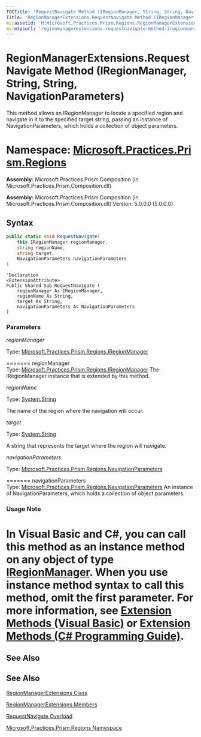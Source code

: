 ```yaml
---
TOCTitle: 'RequestNavigate Method (IRegionManager, String, String, NavigationParameters)'
Title: 'RegionManagerExtensions.RequestNavigate Method (IRegionManager, String, String, NavigationParameters) (Microsoft.Practices.Prism.Regions)'
ms:assetid: 'M:Microsoft.Practices.Prism.Regions.RegionManagerExtensions.RequestNavigate(Microsoft.Practices.Prism.Regions.IRegionManager,System.String,System.String,Microsoft.Practices.Prism.Regions.NavigationParameters)'
ms:mtpsurl: 'regionmanagerextensions-requestnavigate-method-iregionmanager-string-string-action-navigationresult-mspp-regions.md'
---
```


# RegionManagerExtensions.RequestNavigate Method (IRegionManager, String, String, NavigationParameters)

This method allows an IRegionManager to locate a specified region and navigate in it to the specified target string, passing an instance of NavigationParameters, which holds a collection of object parameters.

**Namespace:** [Microsoft.Practices.Prism.Regions](https://msdn.microsoft.com/library/microsoft.practices.prism.regions)
=======
**Assembly:** Microsoft.Practices.Prism.Composition (in Microsoft.Practices.Prism.Composition.dll)

**Assembly:** Microsoft.Practices.Prism.Composition (in Microsoft.Practices.Prism.Composition.dll) Version: 5.0.0.0 (5.0.0.0)

## Syntax

```C# 
public static void RequestNavigate(
	this IRegionManager regionManager,
	string regionName,
	string target,
	NavigationParameters navigationParameters
)
```

```VB 
'Declaration
<ExtensionAttribute> 
Public Shared Sub RequestNavigate ( 
	regionManager As IRegionManager,
	regionName As String,
	target As String,
	navigationParameters As NavigationParameters
)
```

### Parameters

*regionManager*

Type: [Microsoft.Practices.Prism.Regions.IRegionManager](https://msdn.microsoft.com/library/microsoft.practices.prism.regions.iregionmanager)

=======
regionManager  
Type: [Microsoft.Practices.Prism.Regions.IRegionManager](https://msdn.microsoft.com/library/microsoft.practices.prism.regions.iregionmanager)
The IRegionManager instance that is extended by this method.

*regionName*  

Type: [System.String](http://msdn.microsoft.com/en-us/library/s1wwdcbf)

The name of the region where the navigation will occur.

*target*

Type: [System.String](http://msdn.microsoft.com/en-us/library/s1wwdcbf)

A string that represents the target where the region will navigate.

*navigationParameters*

Type: [Microsoft.Practices.Prism.Regions.NavigationParameters](https://msdn.microsoft.com/library/microsoft.practices.prism.regions.navigationparameters)

=======
navigationParameters  
Type: [Microsoft.Practices.Prism.Regions.NavigationParameters](https://msdn.microsoft.com/library/microsoft.practices.prism.regions.navigationparameters)
An instance of NavigationParameters, which holds a collection of object parameters.

### Usage Note

In Visual Basic and C\#, you can call this method as an instance method on any object of type [IRegionManager](https://msdn.microsoft.com/library/microsoft.practices.prism.regions.iregionmanager). When you use instance method syntax to call this method, omit the first parameter. For more information, see [Extension Methods (Visual Basic)](http://msdn.microsoft.com/en-us/library/bb384936.aspx) or [Extension Methods (C\# Programming Guide)](http://msdn.microsoft.com/en-us/library/bb383977.aspx).
=======

See Also
--------

## See Also

[RegionManagerExtensions Class](https://msdn.microsoft.com/library/microsoft.practices.prism.regions.regionmanagerextensions)

[RegionManagerExtensions Members](regionmanagerextensions-members-mspp-regions.md)

[RequestNavigate Overload](regionmanagerextensions-requestnavigate-method-iregionmanager-string-string-action-navigationresult-mspp-regions.md)

[Microsoft.Practices.Prism.Regions Namespace](https://msdn.microsoft.com/library/microsoft.practices.prism.regions)

